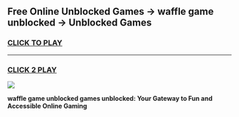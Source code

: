 
## Free Online Unblocked Games → waffle game unblocked → Unblocked Games
<h3>
<a href="https://premium.freeplayer.one?title=waffle_game_unblocked&ref=21F">CLICK TO PLAY</a></h3>
<hr>

<h3>
<a href="https://premium.freeplayer.one?title=waffle_game_unblocked&ref=21F">CLICK 2 PLAY</a>
  
</h3>

<a href="https://premium.freeplayer.one?title=waffle_game_unblocked&ref=21F/"><img src="https://clearcache.store/games.png"></a>


**waffle game unblocked games unblocked: Your Gateway to Fun and Accessible Online Gaming**
